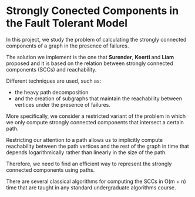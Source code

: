 # Strongly Conected Components in the Fault Tolerant Model

In this project, we study the problem of calculating the strongly connected components
of a graph in the presence of failures. 

The solution we implement is the one that **Surender**, **Keerti** and **Liam** proposed and it is based on the relation between strongly connected components (SCCs) and reachability. 

Different techniques are used, such as:
- the heavy path decomposition 
- and the creation of subgraphs that maintain the reachability between vertices under the presence of failures. 

More specifically, we consider a restricted variant of the problem in which we only compute strongly connected components that intersect a certain path. 

Restricting our attention to a path allows us to implicitly compute reachability between the path vertices and the rest of the graph in time that depends logarithmically rather than linearly in the size of the path. 

Therefore, we need to find an efficient way to represent the strongly connected components using paths.

There are several classical algorithms for computing the SCCs in O(m + n) time that are taught in any standard undergraduate algorithms course.

